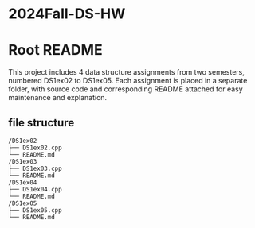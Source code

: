 # 2024Fall-DS-HW


# Root README

This project includes 4 data structure assignments from two semesters, numbered DS1ex02 to DS1ex05. Each assignment is placed in a separate folder, with source code and corresponding README attached for easy maintenance and explanation.

## file structure

```text
/DS1ex02
├── DS1ex02.cpp
└── README.md
/DS1ex03
├── DS1ex03.cpp
└── README.md
/DS1ex04
├── DS1ex04.cpp
└── README.md
/DS1ex05
├── DS1ex05.cpp
└── README.md
```
